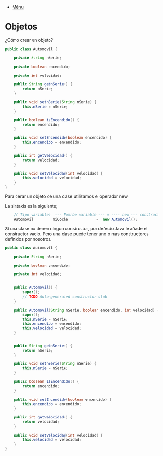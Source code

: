 - [Ménu](../README.md)

# Objetos

¿Cómo crear un objeto?

````java 
public class Automovil {

	private String nSerie;

	private boolean encendido;

	private int velocidad;

	public String getnSerie() {
		return nSerie;
	}

	public void setnSerie(String nSerie) {
		this.nSerie = nSerie;
	}

	public boolean isEncendido() {
		return encendido;
	}

	public void setEncendido(boolean encendido) {
		this.encendido = encendido;
	}

	public int getVelocidad() {
		return velocidad;
	}

	public void setVelocidad(int velocidad) {
		this.velocidad = velocidad;
	}
}
````

Para cerar un objeto de una clase utilizamos el operador new

La sintaxis es la siguiente;
````java
    // Tipo variables  --- Nomrbe variable --- = ---- new --- constructor
    Automovil         miCoche             =  new Automovil();
````
Si una clase no tienen ningun  constructor, por defecto Java le añade el constructor vacio. Pero una clase puede tener uno o mas constructores definidos por nosotros.

````java 
public class Automovil {

	private String nSerie;

	private boolean encendido;

	private int velocidad;

	
	public Automovil() {
		super();
		// TODO Auto-generated constructor stub
	}
	
	public Automovil(String nSerie, boolean encendido, int velocidad) {
		super();
		this.nSerie = nSerie;
		this.encendido = encendido;
		this.velocidad = velocidad;
	}


	public String getnSerie() {
		return nSerie;
	}

	public void setnSerie(String nSerie) {
		this.nSerie = nSerie;
	}

	public boolean isEncendido() {
		return encendido;
	}

	public void setEncendido(boolean encendido) {
		this.encendido = encendido;
	}

	public int getVelocidad() {
		return velocidad;
	}

	public void setVelocidad(int velocidad) {
		this.velocidad = velocidad;
	}
}
````
